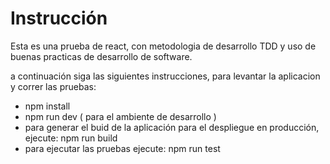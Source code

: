 # Instrucción

Esta es una prueba de react, con metodologia de desarrollo TDD y uso de buenas practicas de desarrollo de software.

a continuación siga las siguientes instrucciones, para levantar la aplicacion y correr las pruebas:

- npm install
- npm run dev ( para el ambiente de desarrollo )
- para generar el buid de la aplicación para el despliegue en producción, ejecute: npm run build
- para ejecutar las pruebas ejecute: npm run test
